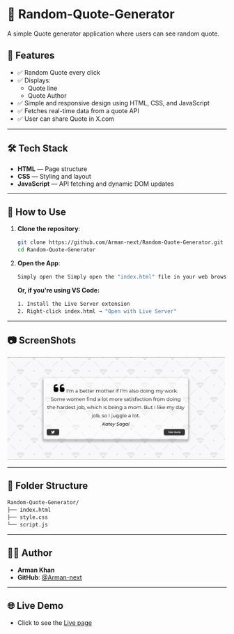 # 💬 Random-Quote-Generator

A simple Quote generator application where users can see random quote.

## 🚀 Features

- ✅ Random Quote every click
- ✅ Displays:
  - Quote line
  - Quote Author
- ✅ Simple and responsive design using HTML, CSS, and JavaScript
- ✅ Fetches real-time data from a quote API
- ✅ User can share Quote in X.com

---

## 🛠️ Tech Stack

- **HTML** — Page structure
- **CSS** — Styling and layout
- **JavaScript** — API fetching and dynamic DOM updates

---

## 🔧 How to Use

1. **Clone the repository**:

   ```bash
   git clone https://github.com/Arman-next/Random-Quote-Generator.git
   cd Random-Quote-Generator

   ```

2. **Open the App**:

   ```bash
   Simply open the Simply open the "index.html" file in your web browser. file in your web browser.
   ```

   **Or, if you're using VS Code:**

   ```bash
   1. Install the Live Server extension
   2. Right-click index.html → "Open with Live Server"
   ```

---

## 📷 ScreenShots

<img src="./SS - 1.png" alt="App Screenshot 1" width="500">

---

## 📁 Folder Structure

```bash
Random-Quote-Generator/
├── index.html
├── style.css
└── script.js
```

---

## 🧔‍♂️ Author

- **Arman Khan**
- **GitHub**: [@Arman-next](https://github.com/Arman-next)

---

## 🌐 Live Demo

- Click to see the [Live page](https://quote-generator-ak.netlify.app/)
